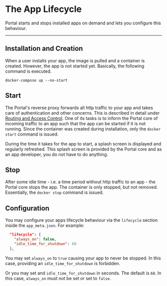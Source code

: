 # The App Lifecycle

Portal starts and stops installed apps on demand and lets you configure this behaviour.

---

## Installation and Creation

When a user installs your app, the image is pulled and a container is created.
However, the app is not started yet.
Basically, the following command is executed.

```shell
docker-compose up --no-start
```

## Start

The Portal's reverse proxy forwards all http traffic to your app and takes care of authentication and other concerns.
This is described in detail under [Routing and Access Control](routing_and_ac.md).
One of its tasks is to inform the Portal core of incoming traffic to an app
such that the app can be started if it is not running.
Since the container was created during installation, only the `docker start` command is issued.

During the time it takes for the app to start, a splash screen is displayed and regularly refreshed.
This splash screen is provided by the Portal core and as an app developer, you do not have to do anything.

## Stop

After some idle time - i.e. a time period without http traffic to an app - the Portal core stops the app.
The container is only stopped, but not removed. Essentially, the `docker stop` command is issued.

## Configuration

You may configure your apps lifecycle behaviour via the `lifecycle` section inside the `app_meta.json`.
For example:

```json
  "lifecycle": {
    "always_on": false,
    "idle_time_for_shutdown": 60
  },
```

You may set `always_on` to `true` causing your app to never be stopped.
In this case, providing an `idle_time_for_shutdown` is forbidden.

Or you may set and `idle_time_for_shutdown` in seconds.
The default is `60`.
In this case, `always_on` must not be set or set to `false`.
